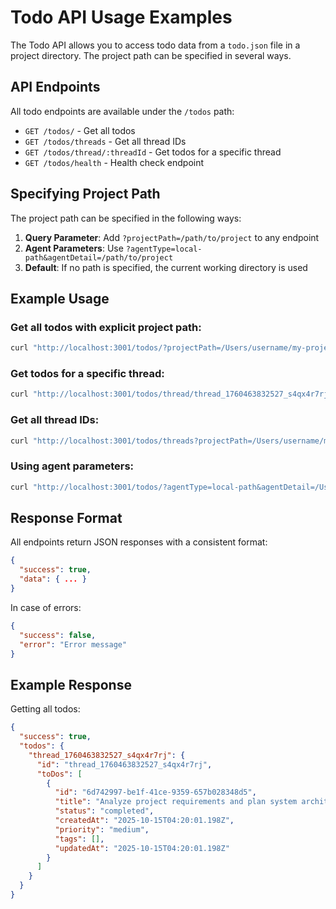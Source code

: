 # Todo API Usage Examples

The Todo API allows you to access todo data from a `todo.json` file in a project directory. The project path can be specified in several ways.

## API Endpoints

All todo endpoints are available under the `/todos` path:

- `GET /todos/` - Get all todos
- `GET /todos/threads` - Get all thread IDs
- `GET /todos/thread/:threadId` - Get todos for a specific thread
- `GET /todos/health` - Health check endpoint

## Specifying Project Path

The project path can be specified in the following ways:

1. **Query Parameter**: Add `?projectPath=/path/to/project` to any endpoint
2. **Agent Parameters**: Use `?agentType=local-path&agentDetail=/path/to/project` 
3. **Default**: If no path is specified, the current working directory is used

## Example Usage

### Get all todos with explicit project path:
```bash
curl "http://localhost:3001/todos/?projectPath=/Users/username/my-project"
```

### Get todos for a specific thread:
```bash
curl "http://localhost:3001/todos/thread/thread_1760463832527_s4qx4r7rj?projectPath=/Users/username/my-project"
```

### Get all thread IDs:
```bash
curl "http://localhost:3001/todos/threads?projectPath=/Users/username/my-project"
```

### Using agent parameters:
```bash
curl "http://localhost:3001/todos/?agentType=local-path&agentDetail=/Users/username/my-project"
```

## Response Format

All endpoints return JSON responses with a consistent format:

```json
{
  "success": true,
  "data": { ... }
}
```

In case of errors:

```json
{
  "success": false,
  "error": "Error message"
}
```

## Example Response

Getting all todos:

```json
{
  "success": true,
  "todos": {
    "thread_1760463832527_s4qx4r7rj": {
      "id": "thread_1760463832527_s4qx4r7rj",
      "toDos": [
        {
          "id": "6d742997-be1f-41ce-9359-657b028348d5",
          "title": "Analyze project requirements and plan system architecture",
          "status": "completed",
          "createdAt": "2025-10-15T04:20:01.198Z",
          "priority": "medium",
          "tags": [],
          "updatedAt": "2025-10-15T04:20:01.198Z"
        }
      ]
    }
  }
}
```